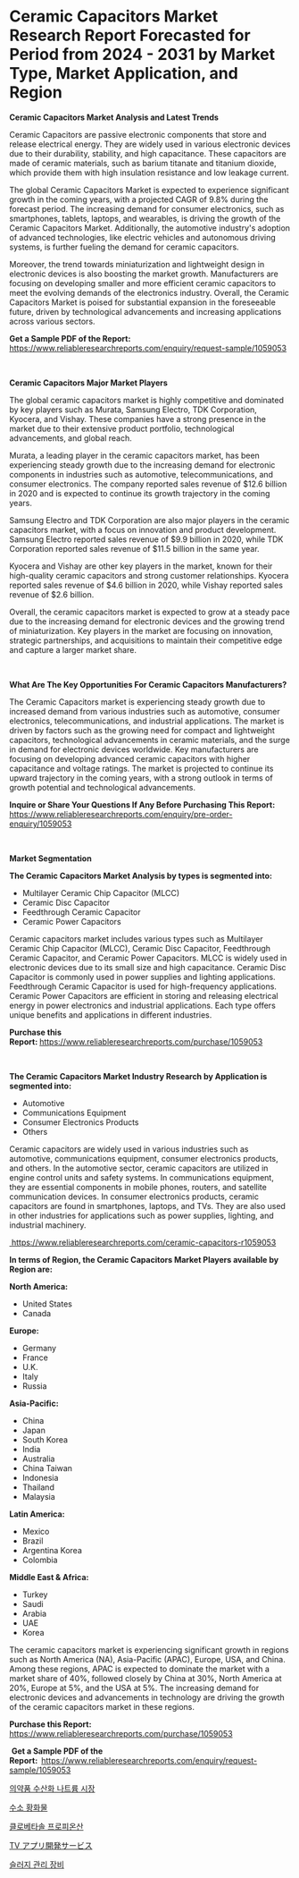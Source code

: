 <p><h1>Ceramic Capacitors Market Research Report Forecasted for Period from 2024 -  2031 by Market Type, Market Application, and Region</h1></p><p><strong>Ceramic Capacitors Market Analysis and Latest Trends</strong></p>
<p><p>Ceramic Capacitors are passive electronic components that store and release electrical energy. They are widely used in various electronic devices due to their durability, stability, and high capacitance. These capacitors are made of ceramic materials, such as barium titanate and titanium dioxide, which provide them with high insulation resistance and low leakage current.</p><p>The global Ceramic Capacitors Market is expected to experience significant growth in the coming years, with a projected CAGR of 9.8% during the forecast period. The increasing demand for consumer electronics, such as smartphones, tablets, laptops, and wearables, is driving the growth of the Ceramic Capacitors Market. Additionally, the automotive industry's adoption of advanced technologies, like electric vehicles and autonomous driving systems, is further fueling the demand for ceramic capacitors.</p><p>Moreover, the trend towards miniaturization and lightweight design in electronic devices is also boosting the market growth. Manufacturers are focusing on developing smaller and more efficient ceramic capacitors to meet the evolving demands of the electronics industry. Overall, the Ceramic Capacitors Market is poised for substantial expansion in the foreseeable future, driven by technological advancements and increasing applications across various sectors.</p></p>
<p><strong>Get a Sample PDF of the Report:&nbsp;</strong> <a href="https://www.reliableresearchreports.com/enquiry/request-sample/1059053">https://www.reliableresearchreports.com/enquiry/request-sample/1059053</a></p>
<p>&nbsp;</p>
<p><strong>Ceramic Capacitors Major Market Players</strong></p>
<p><p>The global ceramic capacitors market is highly competitive and dominated by key players such as Murata, Samsung Electro, TDK Corporation, Kyocera, and Vishay. These companies have a strong presence in the market due to their extensive product portfolio, technological advancements, and global reach.</p><p>Murata, a leading player in the ceramic capacitors market, has been experiencing steady growth due to the increasing demand for electronic components in industries such as automotive, telecommunications, and consumer electronics. The company reported sales revenue of $12.6 billion in 2020 and is expected to continue its growth trajectory in the coming years.</p><p>Samsung Electro and TDK Corporation are also major players in the ceramic capacitors market, with a focus on innovation and product development. Samsung Electro reported sales revenue of $9.9 billion in 2020, while TDK Corporation reported sales revenue of $11.5 billion in the same year.</p><p>Kyocera and Vishay are other key players in the market, known for their high-quality ceramic capacitors and strong customer relationships. Kyocera reported sales revenue of $4.6 billion in 2020, while Vishay reported sales revenue of $2.6 billion.</p><p>Overall, the ceramic capacitors market is expected to grow at a steady pace due to the increasing demand for electronic devices and the growing trend of miniaturization. Key players in the market are focusing on innovation, strategic partnerships, and acquisitions to maintain their competitive edge and capture a larger market share.</p></p>
<p>&nbsp;</p>
<p><strong>What Are The Key Opportunities For Ceramic Capacitors Manufacturers?</strong></p>
<p><p>The Ceramic Capacitors market is experiencing steady growth due to increased demand from various industries such as automotive, consumer electronics, telecommunications, and industrial applications. The market is driven by factors such as the growing need for compact and lightweight capacitors, technological advancements in ceramic materials, and the surge in demand for electronic devices worldwide. Key manufacturers are focusing on developing advanced ceramic capacitors with higher capacitance and voltage ratings. The market is projected to continue its upward trajectory in the coming years, with a strong outlook in terms of growth potential and technological advancements.</p></p>
<p><strong>Inquire or Share Your Questions If Any Before Purchasing This Report:</strong> <a href="https://www.reliableresearchreports.com/enquiry/pre-order-enquiry/1059053">https://www.reliableresearchreports.com/enquiry/pre-order-enquiry/1059053</a></p>
<p>&nbsp;</p>
<p><strong>Market Segmentation</strong></p>
<p><strong>The Ceramic Capacitors Market Analysis by types is segmented into:</strong></p>
<p><ul><li>Multilayer Ceramic Chip Capacitor (MLCC)</li><li>Ceramic Disc Capacitor</li><li>Feedthrough Ceramic Capacitor</li><li>Ceramic Power Capacitors</li></ul></p>
<p><p>Ceramic capacitors market includes various types such as Multilayer Ceramic Chip Capacitor (MLCC), Ceramic Disc Capacitor, Feedthrough Ceramic Capacitor, and Ceramic Power Capacitors. MLCC is widely used in electronic devices due to its small size and high capacitance. Ceramic Disc Capacitor is commonly used in power supplies and lighting applications. Feedthrough Ceramic Capacitor is used for high-frequency applications. Ceramic Power Capacitors are efficient in storing and releasing electrical energy in power electronics and industrial applications. Each type offers unique benefits and applications in different industries.</p></p>
<p><strong>Purchase this Report:&nbsp;</strong><a href="https://www.reliableresearchreports.com/purchase/1059053">https://www.reliableresearchreports.com/purchase/1059053</a></p>
<p>&nbsp;</p>
<p><strong>The Ceramic Capacitors Market Industry Research by Application is segmented into:</strong></p>
<p><ul><li>Automotive</li><li>Communications Equipment</li><li>Consumer Electronics Products</li><li>Others</li></ul></p>
<p><p>Ceramic capacitors are widely used in various industries such as automotive, communications equipment, consumer electronics products, and others. In the automotive sector, ceramic capacitors are utilized in engine control units and safety systems. In communications equipment, they are essential components in mobile phones, routers, and satellite communication devices. In consumer electronics products, ceramic capacitors are found in smartphones, laptops, and TVs. They are also used in other industries for applications such as power supplies, lighting, and industrial machinery.</p></p>
<p><a href="https://www.reliableresearchreports.com/ceramic-capacitors-r1059053">&nbsp;https://www.reliableresearchreports.com/ceramic-capacitors-r1059053</a></p>
<p><strong>In terms of Region, the Ceramic Capacitors Market Players available by Region are:</strong></p>
<p>
    <p> <strong> North America: </strong>
        <ul>
            <li>United States</li>
            <li>Canada</li>
        </ul>
        </p> 
    <p> <strong> Europe: </strong>
        <ul>
            <li>Germany</li>
            <li>France</li>
            <li>U.K.</li>
            <li>Italy</li>
            <li>Russia</li>
        </ul>
        </p> 
    <p> <strong> Asia-Pacific: </strong>
        <ul>
            <li>China</li>
            <li>Japan</li>
            <li>South Korea</li>
            <li>India</li>
            <li>Australia</li>
            <li>China Taiwan</li>
            <li>Indonesia</li>
            <li>Thailand</li>
            <li>Malaysia</li>
        </ul>
        </p> 
    <p> <strong> Latin America: </strong>
        <ul>
            <li>Mexico</li>
            <li>Brazil</li>
            <li>Argentina Korea</li>
            <li>Colombia</li>
        </ul>
        </p> 
    <p> <strong> Middle East & Africa: </strong>
        <ul>
            <li>Turkey</li>
            <li>Saudi</li>
            <li>Arabia</li>
            <li>UAE</li>
            <li>Korea</li>
        </ul>
    </p>
    </p>
<p><p>The ceramic capacitors market is experiencing significant growth in regions such as North America (NA), Asia-Pacific (APAC), Europe, USA, and China. Among these regions, APAC is expected to dominate the market with a market share of 40%, followed closely by China at 30%, North America at 20%, Europe at 5%, and the USA at 5%. The increasing demand for electronic devices and advancements in technology are driving the growth of the ceramic capacitors market in these regions.</p></p>
<p><strong>Purchase this Report: </strong><a href="https://www.reliableresearchreports.com/purchase/1059053">https://www.reliableresearchreports.com/purchase/1059053</a></p>
<p>&nbsp;<strong>Get a Sample PDF of the Report:&nbsp;&nbsp;</strong><a href="https://www.reliableresearchreports.com/enquiry/request-sample/1059053">https://www.reliableresearchreports.com/enquiry/request-sample/1059053</a></p>
<p><strong></strong></p>
<p><p><a href="https://medium.com/@biplobchandroroy2001/%EC%A0%9C%EC%95%BD-%EB%82%98%ED%8A%B8%EB%A5%A8-%ED%95%98%EC%9D%B4%EB%93%9C%EB%A1%9D%EC%82%AC%EC%9D%B4%EB%93%9C-%EC%8B%9C%EC%9E%A5-%EC%8B%9C%EC%9E%A5-%EA%B7%9C%EB%AA%A8%EB%8A%94-%EC%97%B0%ED%8F%89%EA%B7%A0-%EC%84%B1%EC%9E%A5%EB%A5%A0-%EB%A1%9C-%EC%84%B1%EC%9E%A5%ED%95%98%EA%B3%A0-%EC%9E%88%EC%9C%BC%EB%A9%B0-%EC%9D%B4-%EB%B3%B4%EA%B3%A0%EC%84%9C%EB%8A%94-2024%EB%85%84%EB%B6%80%ED%84%B0-2031%EB%85%84%EA%B9%8C%EC%A7%80-%EC%9C%A0%ED%98%95-%EC%9D%91%EC%9A%A9-%EC%84%B1%EC%9E%A5-%EB%B0%8F-%EC%98%88%EC%B8%A1-%EB%B6%84%EC%84%9D%EC%9D%84-%EB%8B%A4%EB%A3%B9%EB%8B%88%EB%8B%A4-6cec7aa28160">의약품 수산화 나트륨 시장</a></p><p><a href="https://github.com/oajzkywllm460/Market-Research-Report-List-2/blob/main/5862889155823.md">수소 황화물</a></p><p><a href="https://github.com/HarrisonKitto2022/Market-Research-Report-List-1/blob/main/5795905155822.md">클로베타솔 프로피온산</a></p><p><a href="https://github.com/LuzHills1972/Market-Research-Report-List-1/blob/main/9858953146874.md">TV アプリ開発サービス</a></p><p><a href="https://medium.com/@morrisassin8795/%EA%B8%80%EB%A1%9C%EB%B2%8C-%EC%8A%AC%EB%9F%AC%EC%A7%80-%EA%B4%80%EB%A6%AC-%EC%9E%A5%EB%B9%84-%EC%8B%9C%EC%9E%A5%EC%9D%80-2024%EB%85%84%EB%B6%80%ED%84%B0-2031%EB%85%84%EA%B9%8C%EC%A7%80-7-%EC%9D%98-cagr%EB%A1%9C-%EC%84%B1%EC%9E%A5%ED%95%A0-%EA%B2%83%EC%9C%BC%EB%A1%9C-%EC%98%88%EC%B8%A1%EB%90%A9%EB%8B%88%EB%8B%A4-89f87d35845d">슬러지 관리 장비</a></p></p>